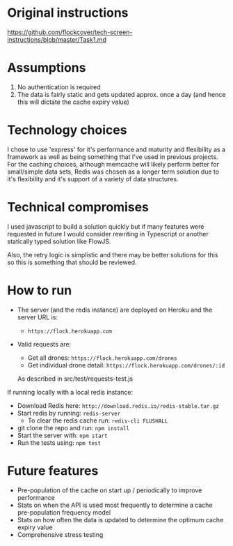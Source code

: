 # Original instructions

https://github.com/flockcover/tech-screen-instructions/blob/master/Task1.md

# Assumptions

1. No authentication is required
2. The data is fairly static and gets updated approx. once a day (and hence this will dictate the cache expiry value)

# Technology choices

I chose to use 'express' for it's performance and maturity and flexibility as a framework as well as being something that I've used in previous projects.
For the caching choices, although memcache will likely perform better for small/simple data sets, 
Redis was chosen as a longer term solution due to it's flexibility and it's support of a variety of data structures.    

# Technical compromises

I used javascript to build a solution quickly but if many features were requested in future I would consider rewriting 
in Typescript or another statically typed solution like FlowJS.

Also, the retry logic is simplistic and there may be better solutions for this so this is something that should be reviewed.


# How to run

- The server (and the redis instance) are deployed on Heroku and the server URL is: 
    - `https://flock.herokuapp.com`
    
- Valid requests are:
    - Get all drones:                 `https://flock.herokuapp.com/drones`
    - Get individual drone detail:    `https://flock.herokuapp.com/drones/:id`
    
    As described in src/test/requests-test.js  

If running locally with a local redis instance:
- Download Redis here:               `http://download.redis.io/redis-stable.tar.gz`
- Start redis by running:           `redis-server`
    - To clear the redis cache run:  `redis-cli FLUSHALL`
- git clone the repo and run:       `npm install`
- Start the server with:            `npm start`
- Run the tests using:              `npm test`

# Future features

- Pre-population of the cache on start up / periodically to improve performance
- Stats on when the API is used most frequently to determine a cache pre-population frequency model
- Stats on how often the data is updated to determine the optimum cache expiry value
- Comprehensive stress testing 
